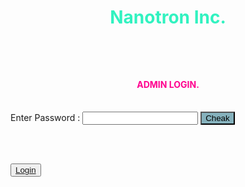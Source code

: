 <!DOCTYPE HTML>
<html>
<title> Mushfiq Fahim </title>

<body>

  <h1><p align="Center" style="color:#31f2c0">
    Nanotron Inc.
  </p>
  </h1> 
  <br>
  <br>

  <h4><p align="Center" style="color:#ff008f">
    ADMIN LOGIN.
  </p>
  </h4>

  <br>
  Enter Password :
  <input type="text" id="pass" name="pass">
  <button style="background-color:#85b1bc" style="color:#f0f0f000" id="ck"> Cheak </button>
  <br>

  <br><br>

  <button> <a id="in" href="">  Login </a> </button>
  <br>
  <!--............................-->
  <!--script src="mas.js"></script-->
  <script>
   var xx;
    ck.addEventListener('click', function(e) {
      var ps = document.getElementById("pass").value;
      //vpn.textContent= ps;
      
      if( xx == "hub.html")
      alert("Already Varyfied Click on Login");
      
     else if (ps == "123a") {
        alert("Password Mached  Click on Login ")
        document.getElementById('in').href = "hub.html"
        xx = "hub.html";
      } else
        alert("Password not mached")
    }
    )
  </script>

</body>

</html>
